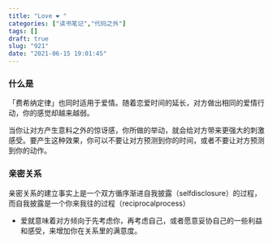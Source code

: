 ```yaml
---
title: "Love ❤️ "
categories: ["读书笔记","代码之外"]
tags: []
draft: true
slug: "921"
date: "2021-06-15 19:01:45"
---
```


### 什么是

「费希纳定律」也同时适用于爱情。随着恋爱时间的延长，对方做出相同的爱情行动，你的感觉却越来越弱。

当你让对方产生意料之外的惊讶感，你所做的举动，就会给对方带来更强大的刺激感受。要产生这种效果，你可以不要让对方预测到你的时间，或者不要让对方预测到你的动作。


### 亲密关系

亲密关系的建立事实上是一个双方循序渐进自我披露（selfdisclosure）的过程，而自我披露是一个你来我往的过程（reciprocalprocess）


- 爱就意味着对方倾向于先考虑你，再考虑自己，或者愿意妥协自己的一些利益和感受，来增加你在关系里的满意度。





